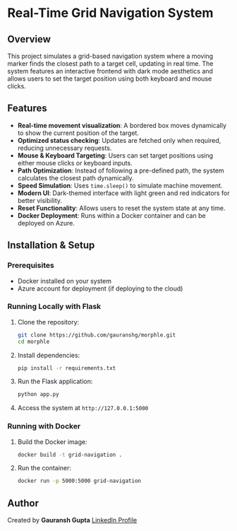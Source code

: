 # Real-Time Grid Navigation System

## Overview
This project simulates a grid-based navigation system where a moving marker finds the closest path to a target cell, updating in real time. The system features an interactive frontend with dark mode aesthetics and allows users to set the target position using both keyboard and mouse clicks.

## Features
- **Real-time movement visualization**: A bordered box moves dynamically to show the current position of the target.
- **Optimized status checking**: Updates are fetched only when required, reducing unnecessary requests.
- **Mouse & Keyboard Targeting**: Users can set target positions using either mouse clicks or keyboard inputs.
- **Path Optimization**: Instead of following a pre-defined path, the system calculates the closest path dynamically.
- **Speed Simulation**: Uses `time.sleep()` to simulate machine movement.
- **Modern UI**: Dark-themed interface with light green and red indicators for better visibility.
- **Reset Functionality**: Allows users to reset the system state at any time.
- **Docker Deployment**: Runs within a Docker container and can be deployed on Azure.

## Installation & Setup

### Prerequisites
- Docker installed on your system
- Azure account for deployment (if deploying to the cloud)

### Running Locally with Flask
1. Clone the repository:
   ```sh
   git clone https://github.com/gauranshg/morphle.git
   cd morphle
   ```
2. Install dependencies:
   ```sh
   pip install -r requirements.txt
   ```
3. Run the Flask application:
   ```sh
   python app.py
   ```
4. Access the system at `http://127.0.0.1:5000`

### Running with Docker
1. Build the Docker image:
   ```sh
   docker build -t grid-navigation .
   ```
2. Run the container:
   ```sh
   docker run -p 5000:5000 grid-navigation
   ```



## Author
Created by **Gauransh Gupta**
[LinkedIn Profile](https://www.linkedin.com/in/gauranshg)

